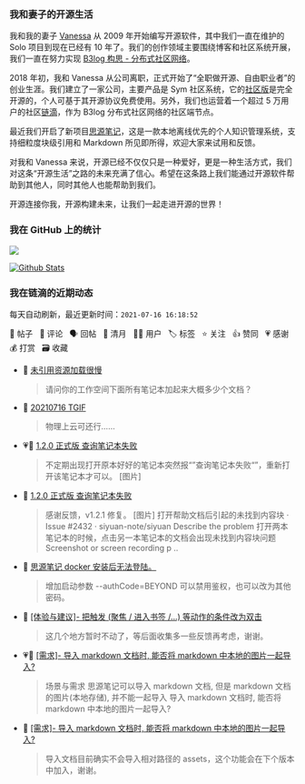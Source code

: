### 我和妻子的开源生活

我和我的妻子 [Vanessa](https://github.com/Vanessa219) 从 2009 年开始编写开源软件，其中我们一直在维护的 Solo 项目到现在已经有 10 年了。我们的创作领域主要围绕博客和社区系统开展，我们一直在努力实现 [B3log 构思 - 分布式社区网络](https://ld246.com/article/1546941897596)。

2018 年初，我和 Vanessa 从公司离职，正式开始了“全职做开源、自由职业者”的创业生涯。我们建立了一家公司，主要产品是 Sym 社区系统，它的[社区版](https://github.com/88250/symphony)是完全开源的，个人可基于其开源协议免费使用。另外，我们也运营着一个超过 5 万用户的社区[链滴](https://ld246.com)，作为 B3log 分布式社区网络的社区端节点。

最近我们开启了新项目[思源笔记](https://github.com/siyuan-note/siyuan)，这是一款本地离线优先的个人知识管理系统，支持细粒度块级引用和 Markdown 所见即所得，欢迎大家来试用和反馈。

对我和 Vanessa 来说，开源已经不仅仅只是一种爱好，更是一种生活方式，我们对这条“开源生活”之路的未来充满了信心。希望在这条路上我们能通过开源软件帮助到其他人，同时其他人也能帮助到我们。

开源连接你我，开源构建未来，让我们一起走进开源的世界！

### 我在 GitHub 上的统计

<a title="Hits" target="_blank" href="https://github.com/88250/88250"><img src="https://hits.b3log.org/88250/88250.svg"></a>

[![Github Stats](https://github-readme-stats.vercel.app/api?username=88250&theme=tokyonight&show_icons=true)](https://github.com/88250)

<!--events start -->

### 我在链滴的近期动态

每天自动刷新，最近更新时间：`2021-07-16 16:18:52`

📝 帖子 &nbsp; 💬 评论 &nbsp; 🗣 回帖 &nbsp; 🌙 清月 &nbsp; 👨‍💻 用户 &nbsp; 🏷️ 标签 &nbsp; ⭐️ 关注 &nbsp; 👍 赞同 &nbsp; 💗 感谢 &nbsp; 💰 打赏 &nbsp; 🗃 收藏

* 💬 [未引用资源加载很慢](https://ld246.com/article/1626174540864/comment/1626401999958#comments)

  > 请问你的工作空间下面所有笔记本加起来大概多少个文档？
* 💬 [20210716 TGIF](https://ld246.com/article/1626399400038/comment/1626401318266#comments)

  > 物理上云可还行……
* 💗📝 [1.2.0 正式版 查询笔记本失败](https://ld246.com/article/1626397956190)

  > 不定期出现打开原本好好的笔记本突然报“”查询笔记本失败“”，重新打开该笔记本才可以。 [图片]
* 💬 [1.2.0 正式版 查询笔记本失败](https://ld246.com/article/1626397956190/comment/1626399531418#comments)

  > 感谢反馈，v1.2.1 修复。 [图片] 打开帮助文档后引起的未找到内容块 · Issue #2432 · siyuan-note/siyuan Describe the problem 打开两本笔记本的时候，点击另一本笔记本的文档会出现未找到内容块问题 Screenshot or screen recording p ..
* 💬 [思源笔记 docker 安装后无法登陆。](https://ld246.com/article/1626389361514/comment/1626393755156#comments)

  > 增加启动参数 --authCode=BEYOND 可以禁用鉴权，也可以改为其他密码。
* 💬 [[体验与建议]- 把触发 (聚焦 / 进入书签 /...) 等动作的条件改为双击](https://ld246.com/article/1626363697025/comment/1626364702055#comments)

  > 这几个地方暂时不动了，等后面收集多一些反馈再考虑，谢谢。
* 💗📝 [[需求]- 导入 markdown 文档时, 能否将 markdown 中本地的图片一起导入?](https://ld246.com/article/1626354402024)

  > 场景与需求 思源笔记可以导入 markdown 文档, 但是 markdown 文档的图片(本地存储), 并不能一起导入 导入 markdown 文档时, 能否将 markdown 中本地的图片一起导入?
* 💬 [[需求]- 导入 markdown 文档时, 能否将 markdown 中本地的图片一起导入?](https://ld246.com/article/1626354402024/comment/1626364633758#comments)

  > 导入文档目前确实不会导入相对路径的 assets，这个功能会在下个版本中加入，谢谢。


<!--events end -->
